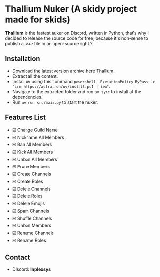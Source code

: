 # Thallium Nuker (A skidy project made for skids)

**Thallium** is the fastest nuker on Discord, written in Python, that's why i decided to release the source code for free, because
it's non-sense to publish a _.exe_ file in an open-source right ?

## Installation

-   Download the latest version archive here [Thallium](https://github.com/Inplex-sys/Thallium-Nuker-Source/archive/refs/heads/main.zip).
-   Extract all the content.
-   Install uv using this command `powershell -ExecutionPolicy ByPass -c "irm https://astral.sh/uv/install.ps1 | iex"`.
-   Navigate to the extracted folder and run `uv sync` to install all the dependencies.
-   Run `uv run src/main.py` to start the nuker.

## Features List

-   ☑️ Change Guild Name
-   ☑️ Nickname All Members
-   ☑️ Ban All Members
-   ☑️ Kick All Members
-   ☑️ Unban All Members
-   ☑️ Prune Members
-   ☑️ Create Channels
-   ☑️ Create Roles
-   ☑️ Delete Channels
-   ☑️ Delete Roles
-   ☑️ Delete Emojis
-   ☑️ Spam Channels
-   ☑️ Shuffle Channels
-   ☑️ Unban Members
-   ☑️ Rename Channels
-   ☑️ Rename Roles

## Contact

-   Discord: **Inplexsys**
